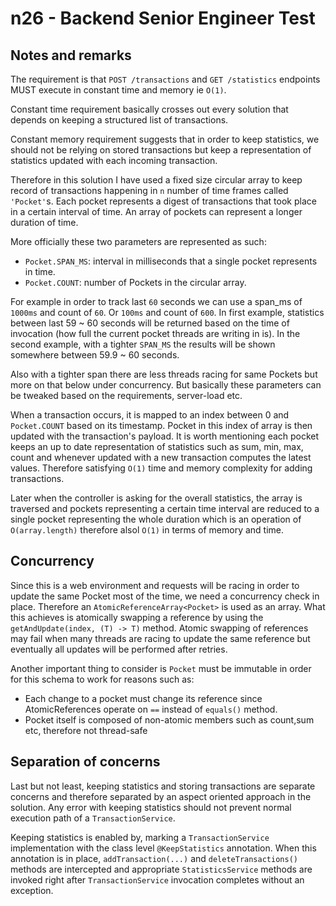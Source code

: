 # n26 - Backend Senior Engineer Test

## Notes and remarks

The requirement is that `POST /transactions` and `GET /statistics` endpoints MUST execute in constant time and memory ie `O(1)`. 

Constant time requirement basically crosses out every solution that depends on keeping a structured list of transactions.

Constant memory requirement suggests that in order to keep statistics, we should not be relying on stored transactions but keep a representation of statistics updated with each incoming transaction.

Therefore in this solution I have used a fixed size circular array to keep record of transactions happening in `n` number of time frames called `'Pocket'`s. Each pocket represents a digest of transactions that took place in a certain interval of time. An array of pockets can represent a longer duration of time.

More officially these two parameters are represented as such:
* `Pocket.SPAN_MS`: interval in milliseconds that a single pocket represents in time.
* `Pocket.COUNT`: number of Pockets in the circular array.
    
For example in order to track last `60` seconds we can use a span_ms of `1000ms` and count of `60`. Or `100ms` and count of `600`. In first example, statistics between last 59 ~ 60 seconds will be returned based on the time of invocation (how full the current pocket threads are writing in is). In the second example, with a tighter `SPAN_MS` the results will be shown somewhere between 59.9 ~ 60 seconds. 

Also with a tighter span there are less threads racing for same Pockets but more on that below under concurrency. But basically these parameters can be tweaked based on the requirements, server-load etc.

When a transaction occurs, it is mapped to an index between 0 and `Pocket.COUNT` based on its timestamp. Pocket in this index of array is then updated with the transaction's payload. It is worth mentioning each pocket keeps an up to date representation of statistics such as sum, min, max, count and whenever updated with a new transaction computes the latest values. Therefore satisfying `O(1)` time and memory complexity for adding transactions. 

Later when the controller is asking for the overall statistics, the array is traversed and pockets representing a certain time interval are reduced to a single pocket representing the whole duration which is an operation of `O(array.length)` therefore alsol `O(1)` in terms of memory and time.

## Concurrency

Since this is a web environment and requests will be racing in order to update the same Pocket most of the time, we need a concurrency check in place. Therefore an `AtomicReferenceArray<Pocket>` is used as an array. What this achieves is atomically swapping a reference by using the `getAndUpdate(index, (T) -> T)` method. Atomic swapping of references may fail when many threads are racing to update the same reference but eventually all updates will be performed after retries.

Another important thing to consider is `Pocket` must be immutable in order for this schema to work for reasons such as: 
* Each change to a pocket must change its reference since AtomicReferences operate on `==` instead of `equals()` method.
* Pocket itself is composed of non-atomic members such as count,sum etc, therefore not thread-safe

## Separation of concerns

Last but not least, keeping statistics and storing transactions are separate concerns and therefore separated by an aspect oriented approach in the solution. Any error with keeping statistics should not prevent normal execution path of a `TransactionService`.

 Keeping statistics is enabled by, marking a `TransactionService` implementation with the class level `@KeepStatistics` annotation. When this annotation is in place, `addTransaction(...)` and `deleteTransactions()` methods are intercepted and appropriate `StatisticsService` methods are invoked right after `TransactionService` invocation completes without an exception.